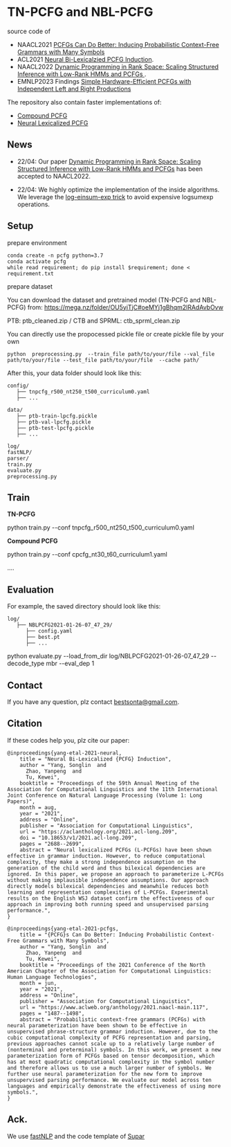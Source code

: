 # TN-PCFG and NBL-PCFG

source code of  
- NAACL2021 [PCFGs Can Do Better: Inducing Probabilistic Context-Free Grammars with Many Symbols](https://www.aclweb.org/anthology/2021.naacl-main.117.pdf) 
- ACL2021 [Neural Bi-Lexicalzied PCFG Induction](http://faculty.sist.shanghaitech.edu.cn/faculty/tukw/acl21pcfg.pdf).
- NAACL2022 [Dynamic Programming in Rank Space: Scaling Structured Inference with Low-Rank HMMs and PCFGs 
](https://faculty.sist.shanghaitech.edu.cn/faculty/tukw/naacl22rank.pdf).
- EMNLP2023 Findings [Simple Hardware-Efficient PCFGs with Independent Left and Right Productions](https://aclanthology.org/2023.findings-emnlp.113.pdf)

The repository also contain faster implementations of:

-  [Compound PCFG](https://www.aclweb.org/anthology/P19-1228/)
-  [Neural Lexicalized PCFG](https://www.aclweb.org/anthology/2020.tacl-1.42/)


## News
- 22/04: Our paper [Dynamic Programming in Rank Space: Scaling Structured Inference with Low-Rank HMMs and PCFGs](https://openreview.net/forum?id=KBpfIEHa9Th) has been accepted to NAACL2022.

- 22/04: We highly optimize the implementation of the inside algorithms. We leverage the [log-einsum-exp trick](https://arxiv.org/abs/2004.06231) to avoid expensive logsumexp operations.
           
## Setup

prepare environment 

```
conda create -n pcfg python=3.7
conda activate pcfg
while read requirement; do pip install $requirement; done < requirement.txt 
```

prepare dataset

You can download the dataset and pretrained model (TN-PCFG and NBL-PCFG) from:  https://mega.nz/folder/OU5yiTjC#oeMYj1gBhqm2lRAdAvbOvw

PTB:  ptb_cleaned.zip / CTB and SPRML: ctb_sprml_clean.zip

You can directly use the propocessed pickle file or create pickle file by your own

```
python  preprocessing.py  --train_file path/to/your/file --val_file path/to/your/file --test_file path/to/your/file  --cache path/
```

After this, your data folder should look like this:

```
config/
   ├── tnpcfg_r500_nt250_t500_curriculum0.yaml
   ├── ...
  
data/
   ├── ptb-train-lpcfg.pickle    
   ├── ptb-val-lpcfg.pickle
   ├── ptb-test-lpcfg.pickle
   ├── ...
   
log/
fastNLP/
parser/
train.py
evaluate.py
preprocessing.py
```



## Train

**TN-PCFG**

python train.py  --conf tnpcfg_r500_nt250_t500_curriculum0.yaml

**Compound PCFG**

python train.py --conf cpcfg_nt30_t60_curriculum1.yaml

....

## Evaluation

For example, the saved directory should look like this:

```
log/
   ├── NBLPCFG2021-01-26-07_47_29/
   	  ├── config.yaml
   	  ├── best.pt
   	  ├── ...
```

python evaluate.py --load_from_dir log/NBLPCFG2021-01-26-07_47_29  --decode_type mbr --eval_dep 1 


## Contact

If you have any question, plz contact bestsonta@gmail.com. 

## Citation

If these codes help you, plz cite our paper:

```
@inproceedings{yang-etal-2021-neural,
    title = "Neural Bi-Lexicalized {PCFG} Induction",
    author = "Yang, Songlin  and
      Zhao, Yanpeng  and
      Tu, Kewei",
    booktitle = "Proceedings of the 59th Annual Meeting of the Association for Computational Linguistics and the 11th International Joint Conference on Natural Language Processing (Volume 1: Long Papers)",
    month = aug,
    year = "2021",
    address = "Online",
    publisher = "Association for Computational Linguistics",
    url = "https://aclanthology.org/2021.acl-long.209",
    doi = "10.18653/v1/2021.acl-long.209",
    pages = "2688--2699",
    abstract = "Neural lexicalized PCFGs (L-PCFGs) have been shown effective in grammar induction. However, to reduce computational complexity, they make a strong independence assumption on the generation of the child word and thus bilexical dependencies are ignored. In this paper, we propose an approach to parameterize L-PCFGs without making implausible independence assumptions. Our approach directly models bilexical dependencies and meanwhile reduces both learning and representation complexities of L-PCFGs. Experimental results on the English WSJ dataset confirm the effectiveness of our approach in improving both running speed and unsupervised parsing performance.",
}

@inproceedings{yang-etal-2021-pcfgs,
    title = "{PCFG}s Can Do Better: Inducing Probabilistic Context-Free Grammars with Many Symbols",
    author = "Yang, Songlin  and
      Zhao, Yanpeng  and
      Tu, Kewei",
    booktitle = "Proceedings of the 2021 Conference of the North American Chapter of the Association for Computational Linguistics: Human Language Technologies",
    month = jun,
    year = "2021",
    address = "Online",
    publisher = "Association for Computational Linguistics",
    url = "https://www.aclweb.org/anthology/2021.naacl-main.117",
    pages = "1487--1498",
    abstract = "Probabilistic context-free grammars (PCFGs) with neural parameterization have been shown to be effective in unsupervised phrase-structure grammar induction. However, due to the cubic computational complexity of PCFG representation and parsing, previous approaches cannot scale up to a relatively large number of (nonterminal and preterminal) symbols. In this work, we present a new parameterization form of PCFGs based on tensor decomposition, which has at most quadratic computational complexity in the symbol number and therefore allows us to use a much larger number of symbols. We further use neural parameterization for the new form to improve unsupervised parsing performance. We evaluate our model across ten languages and empirically demonstrate the effectiveness of using more symbols.",
}
```
## Ack.
We use [fastNLP](https://github.com/fastnlp/fastNLP) and the code template of [Supar](https://github.com/yzhangcs/parser)










